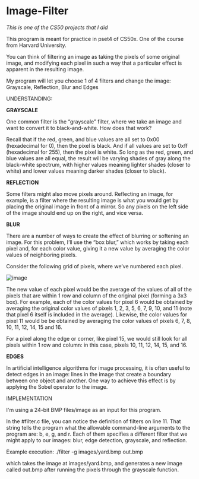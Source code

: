 # Image-Filter
*This is one of the CS50 projects that I did* 

This program is meant for practice in pset4 of CS50x. One of the course from Harvard University.

You can think of filtering an image as taking the pixels of some original image, and modifying each pixel in such a way that a particular effect is apparent in the resulting image.

My program will let you choose 1 of 4 filters and change the image: Grayscale, Reflection, Blur and Edges

UNDERSTANDING:

**GRAYSCALE**

One common filter is the “grayscale” filter, where we take an image and want to convert it to black-and-white. How does that work?

Recall that if the red, green, and blue values are all set to 0x00 (hexadecimal for 0), then the pixel is black. And if all values are set to 0xff (hexadecimal for 255), then the pixel is white. So long as the red, green, and blue values are all equal, the result will be varying shades of gray along the black-white spectrum, with higher values meaning lighter shades (closer to white) and lower values meaning darker shades (closer to black).

**REFLECTION**

Some filters might also move pixels around. Reflecting an image, for example, is a filter where the resulting image is what you would get by placing the original image in front of a mirror. So any pixels on the left side of the image should end up on the right, and vice versa.

**BLUR**

There are a number of ways to create the effect of blurring or softening an image. For this problem, I’ll use the “box blur,” which works by taking each pixel and, for each color value, giving it a new value by averaging the color values of neighboring pixels.

Consider the following grid of pixels, where we’ve numbered each pixel.

![image](https://user-images.githubusercontent.com/81196027/188294798-f05a758b-a880-4fd5-bdb4-6386755a7b8f.png)

The new value of each pixel would be the average of the values of all of the pixels that are within 1 row and column of the original pixel (forming a 3x3 box). For example, each of the color values for pixel 6 would be obtained by averaging the original color values of pixels 1, 2, 3, 5, 6, 7, 9, 10, and 11 (note that pixel 6 itself is included in the average). Likewise, the color values for pixel 11 would be be obtained by averaging the color values of pixels 6, 7, 8, 10, 11, 12, 14, 15 and 16.

For a pixel along the edge or corner, like pixel 15, we would still look for all pixels within 1 row and column: in this case, pixels 10, 11, 12, 14, 15, and 16.

**EDGES**

In artificial intelligence algorithms for image processing, it is often useful to detect edges in an image: lines in the image that create a boundary between one object and another. One way to achieve this effect is by applying the Sobel operator to the image.

IMPLEMENTATION

I'm using a 24-bit BMP files/image as an input for this program. 

In the #filter.c file, you can notice the definition of filters on line 11. That string tells the program what the allowable command-line arguments to the program are: b, e, g, and r. Each of them specifies a different filter that we might apply to our images: blur, edge detection, grayscale, and reflection. 

Example execution: ./filter -g images/yard.bmp out.bmp

which takes the image at images/yard.bmp, and generates a new image called out.bmp after running the pixels through the grayscale function. 


